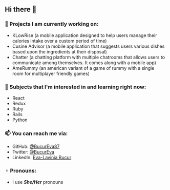 ## Hi there 👋

### 🔭 Projects I am currently working on:
  - KLowRise (a mobile application designed to help users manage their calories intake over a custom period of time)
  - Cusine Advisor (a mobile application that suggests users various dishes based upon the ingredients at their disposal)
  - Chatter (a chatting platform with multiple chatrooms that allows users to communicate among themselves. It comes along with a mobile app)
  - AmeRummy (an american variant of a game of rummy with a single room for multiplayer friendly games)

### 🌱 Subjects that I'm interested in and learning right now:
  - React
  - Redux
  - Ruby
  - Rails
  - Python

### 📫 You can reach me via:
  - GitHub: [@BucurEva87](https://github.com/BucurEva87)
  - Twitter: [@BucurEva](https://twitter.com/BucurEva)
  - LinkedIn: [Eva-Lavinia Bucur](https://www.linkedin.com/in/eva-lavinia-bucur)

### ♀️ Pronouns:
  - I use ___She/Her___ pronouns
